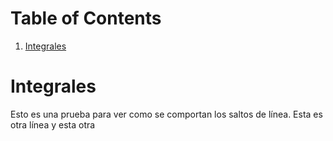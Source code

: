 
# Table of Contents

1.  [Integrales](#org5d9dc98)



<a id="org5d9dc98"></a>

# Integrales

Esto es una prueba para ver como se comportan los saltos de línea.
Esta es otra línea
y esta otra

